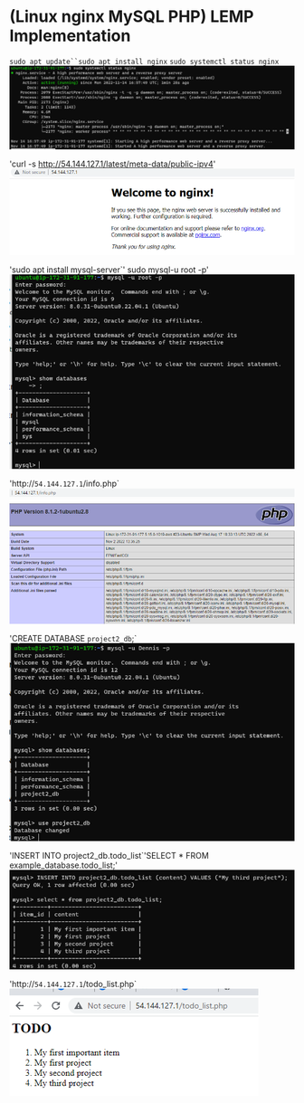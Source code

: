 # (Linux nginx MySQL PHP) LEMP Implementation

`sudo apt update``sudo apt install nginx`
`sudo systemctl status nginx`
![nginx status](./images/nginx-status.PNG)

'curl -s http://54.144.127.1/latest/meta-data/public-ipv4'
![nginx status](./images/nginx-web-status.PNG)

'sudo apt install mysql-server`' sudo mysql-u root -p'
![mysql status](./images/Mysql-p2.PNG)

'http://`54.144.127.1`/info.php`
![php status](./images/php-status.PNG)

'CREATE DATABASE `project2_db`;`
![DB status](./images/Dennis_DB-access.PNG)

'INSERT INTO project2_db.todo_list`'SELECT * FROM example_database.todo_list;'
![php status](./images/Dennis_db_test.PNG)

'http://`54.144.127.1`/todo_list.php`
![php status](./images/PHP_Webcontent_script.PNG)

